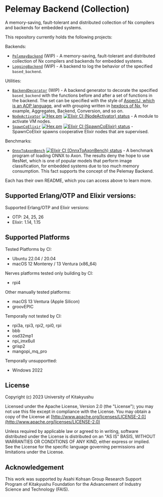 # Pelemay Backend (Collection)

<!-- MODULEDOC -->
A memory-saving, fault-tolerant and distributed collection of Nx compilers and
backends for embedded systems.
<!-- MODULEDOC -->

This repository currently holds the following projects:

Backends:

* [`PelemayBackend`](https://github.com/zeam-vm/pelemay_backend/tree/main/backends/pelemay_backend#readme) (WIP) - A memory-saving, fault-tolerant and distributed collection of Nx compilers and backends for embedded systems.
* [`LoggingBackend`](https://github.com/zeam-vm/pelemay_backend/blob/main/backends/logging_backend#readme) (WIP) - A backend to log the behavior of the specified `based_backend`.

Utilities:

* [`BackendDecorator`](https://github.com/zeam-vm/pelemay_backend/blob/main/utilities/backend_decorator#readme) (WIP) - A backend generator to decorate the specified `based_backend` with the functions before and after a set of functions in the backend. The set can be specified with the style of [AspectJ, which is an AOP language](https://en.wikipedia.org/wiki/Aspect-oriented_programming), and with grouping written in [hexdocs of Nx](https://hexdocs.pm/nx/Nx.html), for example, Aggregates, Backend, Conversion, and so on.
* [`NodeActivator`](https://github.com/zeam-vm/pelemay_backend/blob/main/utilities/node_activator#readme) [![Hex.pm](https://img.shields.io/hexpm/v/node_activator.svg?style=flat&color=blue)](https://hex.pm/packages/node_activator)  [![Elixir CI (NodeActivator) status](https://github.com/zeam-vm/pelemay_backend/actions/workflows/ci_node_activator.yml/badge.svg)](https://github.com/zeam-vm/pelemay_backend/actions/workflows/ci_node_activator.yml/badge.svg) - A module to activate VM nodes.
* [`SpawnCoElixir`](https://github.com/zeam-vm/pelemay_backend/blob/main/utilities/spawn_co_elixir#readme) [![Hex.pm](https://img.shields.io/hexpm/v/spawn_co_elixir.svg?style=flat&color=blue)](https://hex.pm/packages/spawn_co_elixir) [![Elixir CI (SpawnCoElixir) status](https://github.com/zeam-vm/pelemay_backend/actions/workflows/ci_spawn_co_elixir.yml/badge.svg)](https://github.com/zeam-vm/pelemay_backend/actions/workflows/ci_spawn_co_elixir.yml/badge.svg) - SpawnCoElixir spawns cooperative Elixir nodes that are supervised.

Benchmarks:

* [`OnnxToAxonBench`](https://github.com/zeam-vm/pelemay_backend/blob/main/benchmarks/onnx_to_axon_bench#readme) [![Elixir CI (OnnxToAxonBench) status](https://github.com/zeam-vm/pelemay_backend/actions/workflows/ci_onnx_to_axon_bench.yml/badge.svg)](https://github.com/zeam-vm/pelemay_backend/actions/workflows/ci_onnx_to_axon_bench.yml/badge.svg) - A benchmark program of loading ONNX to Axon. The results deny the hope to use ResNet, which is one of popular models that perform image classification, for embedded systems due to too much memory consumption. This fact supports the concept of the Pelemay Backend.

Each has their own README, which you can access above to learn more.

## Supported Erlang/OTP and Elixir versions:

Supported Erlang/OTP and Elixir versions:

* OTP: 24, 25, 26
* Elixir: 1.14, 1.15

## Supported Platforms

Tested Platforms by CI:

* Ubuntu 22.04 / 20.04
* macOS 12 Monterey / 13 Ventura (x86_64)

Nerves platforms tested only building by CI:

* rpi4

Other manually tested platforms:

* macOS 13 Ventura (Apple Silicon)
* groovEPIC

Temporally not tested by CI:

* rpi3a, rpi3, rpi2, rpi0, rpi
* bbb
* osd32mp1
* npi_imx6ull
* grisp2
* mangopi_mq_pro

Temporally unsupportted:

* Windows 2022

## License

Copyright (c) 2023 University of Kitakyushu

Licensed under the Apache License, Version 2.0 (the "License");
you may not use this file except in compliance with the License.
You may obtain a copy of the License at [http://www.apache.org/licenses/LICENSE-2.0](http://www.apache.org/licenses/LICENSE-2.0)

Unless required by applicable law or agreed to in writing, software
distributed under the License is distributed on an "AS IS" BASIS,
WITHOUT WARRANTIES OR CONDITIONS OF ANY KIND, either express or implied.
See the License for the specific language governing permissions and
limitations under the License.

## Acknowledgement

This work was supported by Asahi Kohsan Group Research Support Program of Kitakyushu Foundation for the Advancement of Industry Science and Technology (FAIS).
